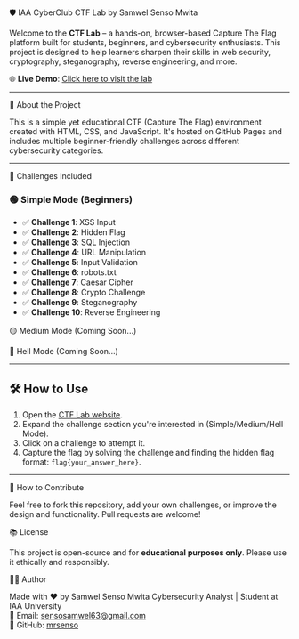  🛡️ IAA CyberClub CTF Lab by Samwel Senso Mwita

Welcome to the **CTF Lab** – a hands-on, browser-based Capture The Flag platform built for students, beginners, and cybersecurity enthusiasts. This project is designed to help learners sharpen their skills in web security, cryptography, steganography, reverse engineering, and more.

🌐 **Live Demo**: [Click here to visit the lab](https://mrsenso.github.io/CTF-Project--V1.0.1/)

---

 🧠 About the Project

This is a simple yet educational CTF (Capture The Flag) environment created with HTML, CSS, and JavaScript. It's hosted on GitHub Pages and includes multiple beginner-friendly challenges across different cybersecurity categories.

---

 🧪 Challenges Included

### 🟢 Simple Mode (Beginners)
- ✅ **Challenge 1**: XSS Input  
- ✅ **Challenge 2**: Hidden Flag  
- ✅ **Challenge 3**: SQL Injection  
- ✅ **Challenge 4**: URL Manipulation  
- ✅ **Challenge 5**: Input Validation  
- ✅ **Challenge 6**: robots.txt  
- ✅ **Challenge 7**: Caesar Cipher  
- ✅ **Challenge 8**: Crypto Challenge  
- ✅ **Challenge 9**: Steganography  
- ✅ **Challenge 10**: Reverse Engineering  

 🟡 Medium Mode (Coming Soon...)

 🔴 Hell Mode (Coming Soon...)

---

## 🛠️ How to Use

1. Open the [CTF Lab website](https://mrsenso.github.io/CTF-project/).
2. Expand the challenge section you're interested in (Simple/Medium/Hell Mode).
3. Click on a challenge to attempt it.
4. Capture the flag by solving the challenge and finding the hidden flag format: `flag{your_answer_here}`.

---



 🚀 How to Contribute

Feel free to fork this repository, add your own challenges, or improve the design and functionality. Pull requests are welcome!



 📚 License

This project is open-source and for **educational purposes only**. Please use it ethically and responsibly.

 👨‍💻 Author

Made with ❤️ by Samwel Senso Mwita
Cybersecurity Analyst | Student at IAA University  
📧 Email: sensosamwel63@gmail.com  
🔗 GitHub: [mrsenso](https://github.com/mrsenso)




